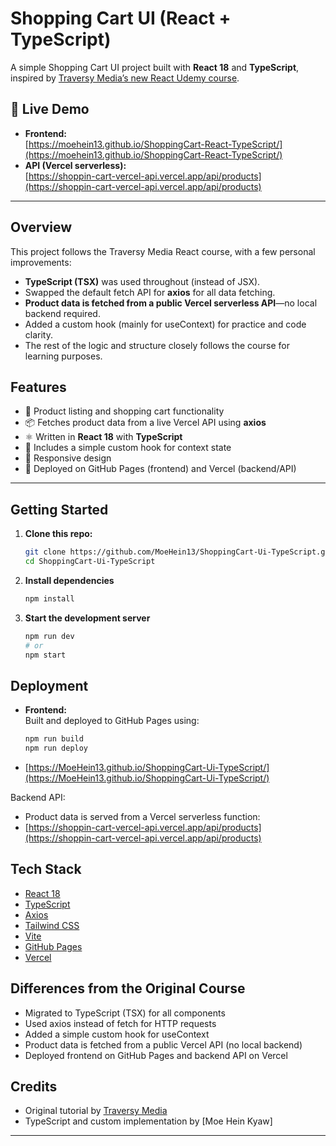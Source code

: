 # Shopping Cart UI (React + TypeScript)

A simple Shopping Cart UI project built with **React 18** and **TypeScript**, inspired by [Traversy Media’s new React Udemy course](https://www.udemy.com/course/modern-react-from-the-beginning/).

## 🛒 Live Demo

- **Frontend:**  
  [https://moehein13.github.io/ShoppingCart-React-TypeScript/](https://moehein13.github.io/ShoppingCart-React-TypeScript/)
- **API (Vercel serverless):**  
  [https://shoppin-cart-vercel-api.vercel.app/api/products](https://shoppin-cart-vercel-api.vercel.app/api/products)

---

## Overview

This project follows the Traversy Media React course, with a few personal improvements:

- **TypeScript (TSX)** was used throughout (instead of JSX).
- Swapped the default fetch API for **axios** for all data fetching.
- **Product data is fetched from a public Vercel serverless API**—no local backend required.
- Added a custom hook (mainly for useContext) for practice and code clarity.
- The rest of the logic and structure closely follows the course for learning purposes.

## Features

- 🛒 Product listing and shopping cart functionality
- 📦 Fetches product data from a live Vercel API using **axios**
- ⚛️ Written in **React 18** with **TypeScript**
- 🎣 Includes a simple custom hook for context state
- 📱 Responsive design
- 🚀 Deployed on GitHub Pages (frontend) and Vercel (backend/API)

---

## Getting Started

1. **Clone this repo:**
   ```bash
   git clone https://github.com/MoeHein13/ShoppingCart-Ui-TypeScript.git
   cd ShoppingCart-Ui-TypeScript
   ```
2. **Install dependencies**
   ```bash
   npm install
   ```
3. **Start the development server**
   ```bash
   npm run dev
   # or
   npm start
   ```

## Deployment

- **Frontend:**  
  Built and deployed to GitHub Pages using:
  ```bash
  npm run build
  npm run deploy
  ```
- [https://MoeHein13.github.io/ShoppingCart-Ui-TypeScript/](https://MoeHein13.github.io/ShoppingCart-Ui-TypeScript/)

Backend API:

- Product data is served from a Vercel serverless function:
- [https://shoppin-cart-vercel-api.vercel.app/api/products](https://shoppin-cart-vercel-api.vercel.app/api/products)

## Tech Stack

- [React 18](https://react.dev/)
- [TypeScript](https://www.typescriptlang.org/)
- [Axios](https://axios-http.com/)
- [Tailwind CSS](https://tailwindcss.com/)
- [Vite](https://vitejs.dev/)
- [GitHub Pages](https://pages.github.com/)
- [Vercel](https://vercel.com/)

## Differences from the Original Course

- Migrated to TypeScript (TSX) for all components
- Used axios instead of fetch for HTTP requests
- Added a simple custom hook for useContext
- Product data is fetched from a public Vercel API (no local backend)
- Deployed frontend on GitHub Pages and backend API on Vercel

## Credits

- Original tutorial by [Traversy Media](https://www.udemy.com/course/modern-react-from-the-beginning/)
- TypeScript and custom implementation by [Moe Hein Kyaw]

---
